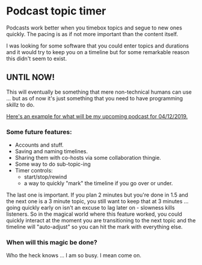 Podcast topic timer
===

Podcasts work better when you timebox topics and segue to new ones quickly. The pacing is as if not more important than the content itself.

I was looking for some software that you could enter topics and durations and it would try to keep you on a timeline but for some remarkable reason
this didn't seem to exist.

## UNTIL NOW!

This will eventually be something that mere non-technical humans can use ... but as of now it's just something that you need to have programming skillz to do.

[Here's an example for what will be my upcoming podcast for 04/12/2019.](http://9ol.es/topictimer.html)

### Some future features:

  * Accounts and stuff.
  * Saving and naming timelines.
  * Sharing them with co-hosts via some collaboration thingie.
  * Some way to do sub-topic-ing
  * Timer controls:
    * start/stop/rewind
    * a way to quickly "mark" the timeline if you go over or under. 

The last one is important. If you plan 2 minutes but you're done in 1.5 and the next one is a 3 minute topic, you still want to keep that at 3 minutes ... going quickly early on isn't an excuse to lag later on - slowness kills listeners.  So in the magical world where this feature worked, you could quickly interact at the moment you are transitioning to the next topic and the timeline will "auto-adjust" so you can hit the mark with everything else.

### When will this magic be done?

Who the heck knows ... I am so busy. I mean come on.
